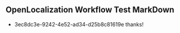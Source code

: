 ## OpenLocalization Workflow Test MarkDown
* 3ec8dc3e-9242-4e52-ad34-d25b8c81619e thanks!

<!--HONumber=Aug16_HO1-->


